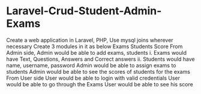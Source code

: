 # Laravel-Crud-Student-Admin-Exams
Create a web application in Laravel, PHP, Use mysql joins wherever necessary Create 3 modules in it as below Exams Students Score From Admin side, Admin would be able to add exams, students i. Exams would have Text, Questions, Answers and Correct answers  ii. Students would have name, username, password  Admin would be able to assign exams to students Admin would be able to see the scores of students for the exams From User side User would be able to login with valid credentials User would be able to go through the Exams User would be able to see his score  
